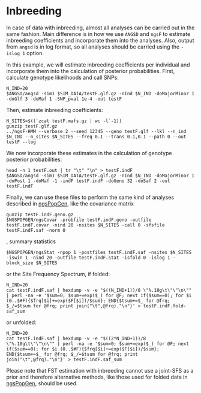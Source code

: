 # Inbreeding

In case of data with inbreeding, almost all analyses can be carried out in the same fashion. Main difference is in how we use `ANGSD` and `ngsF` to estimate inbreeding coefficients and incorporate them into the analyses. Also, output from `angsd` is in log format, so all analyses should be carried using the `-islog 1` option.

In this example, we will estimate inbreeding coefficients per individual and incorporate them into the calculation of posterior probabilities. First, calculate genotype likelihoods and call SNPs:

    N_IND=20
    $ANGSD/angsd -sim1 $SIM_DATA/testF.glf.gz -nInd $N_IND -doMajorMinor 1 -doGlf 3 -doMaf 1 -SNP_pval 1e-4 -out testF

Then, estimate inbreeding coefficients:

    N_SITES=$((`zcat testF.mafs.gz | wc -l`-1))
    gunzip testF.glf.gz
    ../ngsF-HMM --verbose 2 --seed 12345 --geno testF.glf --lkl --n_ind $N_IND --n_sites $N_SITES --freq 0.1 --trans 0.1,0.1 --path 0 --out testF --log

We now incorporate these estimates in the calculation of genotype posterior probabilities:

    head -n 1 testF.out | tr "\t" "\n" > testF.indF
    $ANGSD/angsd -sim1 $SIM_DATA/testF.glf.gz -nInd $N_IND -doMajorMinor 1 -doPost 1 -doMaf -1 -indF testF.indF -doGeno 32 -doSaf 2 -out testF.indF

Finally, we can use these files to perform the same kind of analyses described in [ngsPopGen](https://github.com/mfumagalli/ngsPopGen), like the covariance matrix

    gunzip testF.indF.geno.gz
    $NGSPOPGEN/ngsCovar -probfile testF.indF.geno -outfile testF.indF.covar -nind 20 -nsites $N_SITES -call 0 -sfsfile testF.indF.saf -norm 0

, summary statistics

    $NGSPOPGEN/ngsStat -npop 1 -postfiles testF.indF.saf -nsites $N_SITES -iswin 1 -nind 20 -outfile testF.indF.stat -isfold 0 -islog 1 -block_size $N_SITES

or the Site Frequency Spectrum, if folded:

    N_IND=20
    cat testF.indF.saf | hexdump -v -e "$((N_IND+1))/8 \"%.10g\t\"\"\n\"" | perl -na -e '$sum=0; $sum+=exp($_) for @F; next if($sum==0); for $i (0..$#F){$frq[$i]+=exp($F[$i])/$sum}; END{$tsum+=$_ for @frq; $_/=$tsum for @frq; print join("\t",@frq)."\n"}' > testF.indF.fold-saf_sum

or unfolded:

    N_IND=20
    cat testF.indF.saf | hexdump -v -e "$((2*N_IND+1))/8 \"%.10g\t\"\"\n\"" | perl -na -e '$sum=0; $sum+=exp($_) for @F; next if($sum==0); for $i (0..$#F){$frq[$i]+=exp($F[$i])/$sum}; END{$tsum+=$_ for @frq; $_/=$tsum for @frq; print join("\t",@frq)."\n"}' > testF.indF.saf_sum

Please note that FST estimation with inbreeding cannot use a joint-SFS as a prior and therefore alternative methods, like those used for folded data in [ngsPopGen](https://github.com/mfumagalli/ngsPopGen), should be used.
